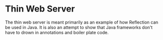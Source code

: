 Thin Web Server
===============

The thin web server is meant primarily as an example of how Reflection can be
used in Java. It is also an attempt to show that Java frameworks don't have to
drown in annotations and boiler plate code.


